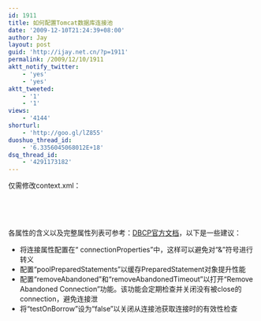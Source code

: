 ```yaml
---
id: 1911
title: 如何配置Tomcat数据库连接池
date: '2009-12-10T21:24:39+08:00'
author: Jay
layout: post
guid: 'http://ijay.net.cn/?p=1911'
permalink: /2009/12/10/1911
aktt_notify_twitter:
    - 'yes'
    - 'yes'
aktt_tweeted:
    - '1'
    - '1'
views:
    - '4144'
shorturl:
    - 'http://goo.gl/lZ855'
duoshuo_thread_id:
    - '6.3356045068012E+18'
dsq_thread_id:
    - '4291173182'
---
```


仅需修改context.xml：
<pre lang="xml"><context path="/chinatrial">
    <resource
        name="jdbc/DBPool"
        type="javax.sql.DataSource"
        driverClassName="com.mysql.jdbc.Driver"
        maxIdle="16"
        minIdle="8"
        maxActive="64"
        initialSize="16"
        username="root"
        password="root"
        poolPreparedStatements="true"
        removeAbandoned="true"
        removeAbandonedTimeout="60"
        testOnBorrow="false "
        url="jdbc:mysql://localhost/chinatrial"
        connectionProperties="useUnicode=true;characterEncoding=utf-8;autoReconnect=true">
</context>
</pre>
各属性的含义以及完整属性列表可参考：<a href="http://commons.apache.org/dbcp/configuration.html" target="_blank">DBCP官方文档</a>，以下是一些建议：
<ul>
	<li> 将连接属性配置在“ connectionProperties”中，这样可以避免对“&amp;”符号进行转义</li>
	<li>配置“poolPreparedStatements”以缓存PreparedStatement对象提升性能</li>
	<li>配置“removeAbandoned”和“removeAbandonedTimeout”以打开“Remove Abandoned Connection”功能。该功能会定期检查并关闭没有被close的connection，避免连接泄</li>
	<li>将“testOnBorrow”设为“false”以关闭从连接池获取连接时的有效性检查</li>
</ul>